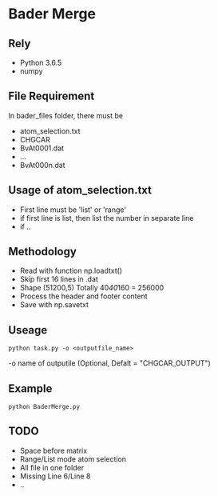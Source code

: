 # Bader Merge

## Rely

- Python 3.6.5
- numpy

## File Requirement

In bader_files folder, there must be

- atom_selection.txt
- CHGCAR
- BvAt0001.dat
- ...
- BvAt000n.dat

## Usage of atom_selection.txt

- First line must be 'list' or 'range'
- if first line is list, then list the number in separate line
- if ..

## Methodology

- Read with function np.loadtxt()
- Skip first 16 lines in .dat
- Shape (51200,5) Totally 40*40*160 = 256000
- Process the header and footer content
- Save with np.savetxt

## Useage

```
python task.py -o <outputfile_name>
```

-o name of outputile (Optional, Defalt = "CHGCAR_OUTPUT")

## Example

```
python BaderMerge.py
```

## TODO

- Space before matrix
- Range/List mode atom selection
- All file in one folder
- Missing Line 6/Line 8
- ..